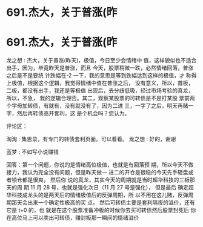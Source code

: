 # 691.杰大，关于普涨(昨

# 691.杰大，关于普涨(昨

龙之想 : 杰大，关于普涨(昨天)，极值，今日至少会情绪中 值，这样貌似也不适合出手，因为，毕竟昨天是普涨，而且 今天，股票稍微一跌，必然情绪回落，普涨之后是不是要统 计跌幅在-2 一下，我的意思是等到跌幅达到这样的极值，才 称得上极值，根据这个逻辑，我觉得情绪中值在普涨之后， 没有意义，所以，首板，二板，都没有出手，我还是等极值 出现后，去分歧低吸，经过市场考验的真龙，所以，不急， 我的逻辑合理否。其二，观察某股票的可转债是不是打某股 票前两个字母加转债，有就有，没有就没有了，因为二进 三，一字了之后，明天再赌一字，然后再转债高开套利，这 是个机会吗？您认为。

评论区：

淘淘 : 集思录，有专门的转债套利页面。可以看看。 龙之想 : 好的，谢谢

蓝梦 : 不如写小说赚钱

回答：第一个问题，你说的是情绪高位极值，也就是有回落预 期，所以今天不做接力，我认为完全没有问题，但是昨天做一 进二的开仓是很稳的今天先手砸盘或者锁仓都是很爽， 然后你 说的真龙，其实今天的周期就是当时超华科技的三板那天的周 期 11 月 28 号，也就是强化次日（11 月 27 号是强化）， 但是最后 确定超华科技成龙头的是两天后的情绪极值后的反弹周期，所 以不用在这儿赌，反弹周期那天会出来一个确定性极高的买 点。 然后可转债主要是套利隔夜的溢价，还有它是 t+0 的，也 就是在这个股票准备冲板的时候你去买可转债然后股票封死后 你在高位马上可以卖出可转债，赚封板那一瞬间的情绪溢价